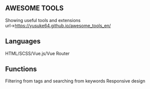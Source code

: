 ## AWESOME TOOLS
Showing useful tools and extensions
url→https://yusuke64.github.io/awesome_tools_en/

## Languages
HTML/SCSS/Vue.js/Vue Router

## Functions
Filtering from tags and searching from keywords
Responsive design
